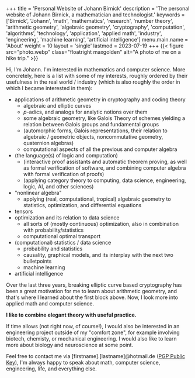 +++
title = 'Personal Website of Johann Birnick'
description = 'The personal website of Johann Birnick, a mathematician and technologist.'
keywords = ['Birnick', 'Johann', 'math', 'mathematics', 'research', 'number theory', 'arithmetic geometry', 'algebraic geometry', 'cryptography', 'computation', 'algorithms', 'technology', 'application', 'applied math', 'industry', 'engineering', 'machine learning', 'artificial intelligence']
menu.main.name = 'About'
weight = 10
layout = 'single'
lastmod = 2023-07-19
+++
{{< figure src="photo.webp" class="floatright maxgolden" alt="A photo of me on a hike trip." >}}

Hi, I'm Johann. I'm interested in mathematics and computer science.
More concretely, here is a list with some of my interests, roughly ordered by their usefulness in the real world / industry (which is also roughly the order in which I became interested in them):

- applications of arithmetic geometry in cryptography and coding theory
  * algebraic and elliptic curves
  * $p$-adics, and analogs for analytic notions over them
  * some algebraic geometry, like Galois Theory of schemes yielding a relation between Galois groups and fundamental groups
  * (automorphic forms, Galois representations, their relation to algebraic / geometric objects, noncommutative geometry, quaternion algebras)
  * computational aspects of all the previous and computer algebra
- (the language(s) of logic and computation)
  * (interactive proof assistants and automatic theorem proving, as well as formal verification of software, and combining computer algebra with formal verification of proofs)
  * (applying category theory to computing, data science, engineering, logic, AI, and other sciences)
- "nonlinear algebra"
  * applying (real, computational, tropical) algebraic geometry to statistics, optimization, and differential equations
- tensors
- optimization and its relation to data science
  * all sorts of (mostly continuous) optimization, also in combination with probability/statistics
  * computational optimal transport
- (computational) statistics / data science
  * probability and statistics
  * causality, graphical models, and its interplay with the next two bulletpoints
  * machine learning
- artificial intelligence

Over the last three years, breaking elliptic curve based cryptography has been a great motivation for me to learn about arithmetic geometry, and that's where I learned about the first block above.
Now, I look more into applied math and computer science.

**I like to combine elegant theory with useful practice.**

If time allows (not right now, of course!), I would also be interested in an engineering project outside of my "comfort zone", for example involving biotech, chemisty, or mechanical engineering.
I would also like to learn more about biology and neuroscience at some point.

Feel free to contact me via \[firstname\].\[lastname\]@hotmail.de ([PGP Public Key](pgp-public-key.asc)), I'm always happy to speak about math, computer science, engineering, life, and everything else.

